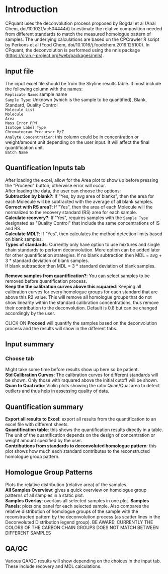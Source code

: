 
# Introduction    
CPquant uses the deconvolution process proposed by Bogdal et al (Anal Chem, doi/10.1021/ac504444d) to estimate 
the relative composition needed from different standards to match the measured homologue pattern of samples. 
The underlying calculations are based on the CPCrawler R script by Perkons et al (Food Chem, doi/10.1016/j.foodchem.2019.125100).
In CPquant, the deconvolution is performed using the nnls package (https://cran.r-project.org/web/packages/nnls).

  
## Input file  
The input excel file should be from the Skyline results table. It must include the following column with the names:  
`Replicate Name`: sample name  
`Sample Type`: Unknown (which is the sample to be quantified), Blank, Standard, Quality Control  
`Molecule List`  
`Molecule`  
`Area`  
`Mass Error PPM`  
`Isotope Label Type`  
`Chromatogram Precursor M/Z`  
`Analyte Concentration`: this column could be in concentration or weight/amount unit depending on the user input. It will affect the final quantification unit.  
`Batch Name`
  
  
## Quantification Inputs tab    
After loading the excel, allow for the Area plot to show up before pressing the "Proceed" button, otherwise error will occur.  
After loading the data, the user can choose the options:  
__Subtraction by blank?__: If "Yes, by avg area of blanks", then the area for each Molecule will be subtracted with the average of all blank samples.  
__Correct with RS area?__: If "Yes", then the area of each Molecule will the normalized to the recovery standard (RS) area for each sample.  
__Calculate recovery?__: If "Yes", requires samples with the `Sample Type` designated as "Quality Control" that include the same concentrations of IS and RS.  
__Calculate MDL?__: If "Yes", then calculates the method detection limits based on blank samples.  
__Types of standards__: Currently only have option to use mixtures and single chain standards to perform deconvolution. More option can be added later for other quantification strategies.
If no blank subtraction then MDL = avg + 3 * standard deviation of blank samples.  
If blank subtraction then MDL = 3 * standard deviation of blank samples.  
  
__Remove samples from quantification?__: You can select samples to be removed before quantification process.  
__Keep the the calibration curves above this rsquared__: Keeping all calibration curves for every homologue groups for each standard that are above this R2 value. 
This will remove all homologue groups that do not show linearity within the standard calibration concentrations, thus remove their contribution to the deconvolution. 
Default is 0.8 but can be changed accordingly by the user.  
  
CLICK ON __Proceed__ will quantify the samples based on the deconvolution process and the results will show in the different tabs.  
  
## Input summary    
### Choose tab  
Might take some time before results show up here so be patient.  
__Std Calibration Curves__: The calibration curves for different standards will be shown. Only those with rsquared above the initial cutoff will be shown.  
__Quan to Qual ratio__: Violin plots showing the ratio Quan/Qual area to detect outliers and thus help in assessing quality of data.  
  
  
## Quantification summary  
__Export all results to Excel__: export all results from the quantification to an excel file with different sheets.  
__Quantification table__: this shows the quantification results directly in a table. The unit of the quantification depends on the design of concentration or weight amount specified by the user.  
__Contributions from standards to deconvoluted homologue pattern__: this plot shows how much each standard contributes to the reconstructed homologue group pattern.  
  
  
## Homologue Group Patterns  
  
Plots the relative distribution (relative area) of the samples.  
__All Samples Overview__: gives a quick overview on homologue group patterns of all samples in a static plot.  
__Samples Overlay__: overlays all selected samples in one plot.
__Samples Panels__: plots one panel for each selected sample. Also compares the relative distribution of homologue groups of the sample with the reconstructed pattern 
by the deconvolution process (as scatter lines in the Deconvoluted Distribution legend group).
BE AWARE: CURRENTLY THE COLORS OF THE CARBON CHAIN GROUPS DOES NOT MATCH BETWEEN DIFFERENT SAMPLES  
  
  
## QA/QC  
Various QA/QC results will show depending on the choices in the input tab. These include recovery and MDL calculations.  








